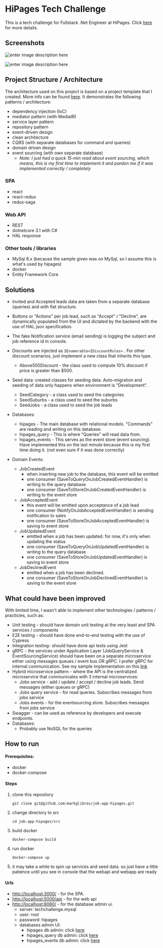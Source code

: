 # HiPages Tech Challenge
This is a tech challenge for Fullstack .Net Engineer at HiPages. Click [here](https://github.com/hipages/tech-test-dot-net-engineer) for more details.

## Screenshots
![enter image description here](https://github.com/markglibres/job-app-hipages/blob/master/assets/invited.png?raw=true)

![enter image description here](https://github.com/markglibres/job-app-hipages/blob/master/assets/accepted2.png?raw=true)
## Project Structure / Architecture
The architecture used on this project is based on a project template that I created. More info can be found [here](https://github.com/markglibres/dotnetcore-service-template).
It demonstrates the following patterns /  architecture:
* dependency injection (IoC)
* mediator pattern (with MediatR)
* service layer pattern
* repository pattern
* event-driven design
* clean architecture
* CQRS (with separate databases for command and queries)
* domain driven design
* event sourcing (with own separate database)
	* *Note: I just had a quick 15-min read about event sourcing, which means, this is my first time to implement it and pardon me if it was implemented correctly / completely*

### SPA
* react
* react-redux
* redux-saga

### Web API
 * REST
 * dotnetcore 3.1 with C#
 * HAL response
 
 ### Other tools / libraries
 *  MySql 8.x (because the sample given was on MySql, so I assume this is what's used by hipages)
 * docker
 * Entity Framework Core

## Solutions
* Invited and Accepted leads data are taken from a separate database (queries) and with flat structure.

* Buttons or "Actions" per job lead, such as "Accept" / "Decline", are dynamically populated from the UI and dictated by the backend with the use of HAL json specification.
* The fake Notification service (email sending) is logging the subject and job reference id in console.
* Discounts are injected as `IEnumerable<IDiscountRules>` . For other discount scenarios, just implement a new class that inherits this type.
	* Above500Discount - the class used to compute 10% discount if price is greater than $500.
* Seed data: created classes for seeding data. Auto-migration and  seeding of data only happens when environment is "Development". 
	* SeedCategory - a class used to seed the categories
	* SeedSuburbs - a class used to seed the suburbs
	* SeedJobs - a class used to seed the job leads
* Databases:
	* hipages - The main database with relational models. "Commands" are reading and writing on this database.
	* hipages_query - This is where "Queries" will read data from. 
	* hipages_events - This serves as the event store (event sourcing). Have implemented this on the last minute because this is my first time doing it. (not even sure if it was done correctly)
* Domain Events:
	* JobCreatedEvent 
		* when inserting new job to the database, this event will be emitted
		* one consumer (SaveToQueryOnJobCreatedEventHandler) is writing to the query database
		* one consumer (SaveToStoreOnJobCreatedEventHandler) is writing to the event store
	* JobAcceptedEvent
		* this event will be emitted upon acceptance of a job lead
		* one consumer (NotifyOnJobAcceptedEventHandler) is sending notification to sales
		* one consumer (SaveToStoreOnJobAcceptedEventHandler) is saving to event store
	* JobUpdatedEvent
		* emitted when a job has been updated. for now, it's only when updating the status
		* one consumer (SaveToQueryOnJobUpdatedEventHandler) is writing to the query database
		* one consumer (SaveToStoreOnJobUpdatedEventHandler) is saving to event store
	* JobDeclinedEvent
		* emitted when a job has been declined.
		* one consumer (SaveToStoreOnJobDeclinedEventHandler) is saving to the event store
		
## What could have been improved
With limited time, I wasn't able to implement other technologies / patterns / practicies, such as:
* Unit testing - should have domain unit testing at the very least and SPA services / components
* E2E testing - should have done end-to-end testing with the use of Cypress
* Integration testing- should have done api tests using Jest
* gRPC - the services under Application Layer (JobQueryService & EventSourcingService) should have been on a separate microservice either using messages queues / event bus OR gRPC. I prefer gRPC for internal communication. See my sample implementation on this [link](https://github.com/markglibres/job-app-deltatre)
* Hybrid microservice pattern - where the API is the centralized microservice that communicates with 3 internal microservices:
	* Jobs service - add / update / accept / decline job leads. Send messages (either queues or gRPC) 
	* Jobs query service - for read queries. Subscribes messages from jobs service
	* Jobs events - for the eventsourcing store. Subscribes messages from jobs service
* Swagger - can be used as reference by developers and execute endpoints.
* Databases:
	* Probably use NoSQL for the queries

## How to run
#### Prerequisites:
* docker
* docker-compose

#### Steps
1. clone this repository 
	```
	git clone git@github.com:markglibres/job-app-hipages.git
	```
2. change directory to src
	```
	cd job-app-hipages/src
	```
3. build docker
	```
	docker-compose build
	```
4. run docker
	```
	docker-compose up
	```
5. it may take a while to spin up services and seed data. so just have a little patience until you see in console that the webapi and webapp are ready

#### Urls
* [http://localhost:3000/](http://localhost:3000/) - for the SPA. 
* [http://localhost:5000/api](http://localhost:5000/api) - for the web api
* [http://localhost:8080/](http://localhost:8080/) - for the database admin ui. 
	* server: techchallenge.mysql
	* user: root
	* password: hipages
	*	databases admin UI:
		* hipages db admin: click [here](http://localhost:8080/?server=techchallenge.mysql&username=root&db=hipages&select=jobs)
		* hipages_query db admin: click [here](http://localhost:8080/?server=techchallenge.mysql&username=root&db=hipages_query&select=jobs_info)
		* hipages_events db admin: click [here](http://localhost:8080/?server=techchallenge.mysql&username=root&db=hipages_events&select=job_events)
